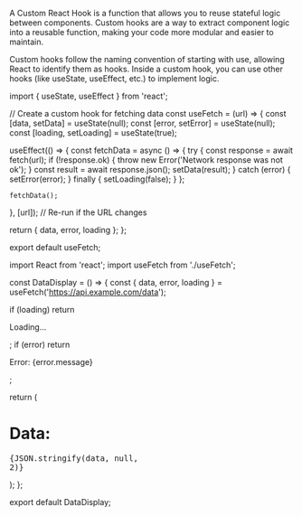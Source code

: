 A Custom React Hook is a function that allows you to reuse stateful logic between components. 
Custom hooks are a way to extract component logic into a reusable function, 
making your code more modular and easier to maintain.


Custom hooks follow the naming convention of starting with use, 
allowing React to identify them as hooks. Inside a custom hook, you can use other hooks (like useState, useEffect, etc.) to implement logic.


import { useState, useEffect } from 'react';

// Create a custom hook for fetching data
const useFetch = (url) => {
  const [data, setData] = useState(null);
  const [error, setError] = useState(null);
  const [loading, setLoading] = useState(true);

  useEffect(() => {
    const fetchData = async () => {
      try {
        const response = await fetch(url);
        if (!response.ok) {
          throw new Error('Network response was not ok');
        }
        const result = await response.json();
        setData(result);
      } catch (error) {
        setError(error);
      } finally {
        setLoading(false);
      }
    };

    fetchData();
  }, [url]); // Re-run if the URL changes

  return { data, error, loading };
};

export default useFetch;


import React from 'react';
import useFetch from './useFetch';

const DataDisplay = () => {
  const { data, error, loading } = useFetch('https://api.example.com/data');

  if (loading) return <p>Loading...</p>;
  if (error) return <p>Error: {error.message}</p>;

  return (
    <div>
      <h1>Data:</h1>
      <pre>{JSON.stringify(data, null, 2)}</pre>
    </div>
  );
};

export default DataDisplay;

